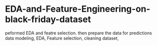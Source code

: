 # EDA-and-Feature-Engineering-on-black-friday-dataset
 peformed EDA and featre selection. then prepare the data for predictions 
data modeling, EDA, Feature selection, cleaning dataset,
